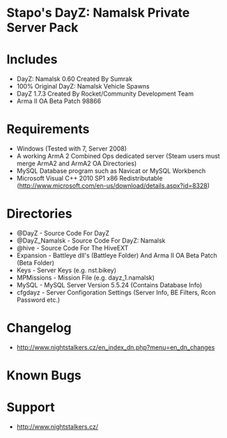 Stapo's DayZ: Namalsk Private Server Pack
=========================

Includes
=============

 - DayZ: Namalsk 0.60 Created By Sumrak
 - 100% Original DayZ: Namalsk Vehicle Spawns
 - DayZ 1.7.3 Created By Rocket/Community Development Team
 - Arma II OA Beta Patch 98866

Requirements
=============

 - Windows (Tested with 7, Server 2008)
 - A working ArmA 2 Combined Ops dedicated server (Steam users must merge ArmA2 and ArmA2 OA Directories)
 - MySQL Database program such as Navicat or MySQL Workbench
 - Microsoft Visual C++ 2010 SP1 x86 Redistributable (http://www.microsoft.com/en-us/download/details.aspx?id=8328)

Directories
=======


 - @DayZ - Source Code For DayZ
 - @DayZ_Namalsk - Source Code For DayZ: Namalsk
 - @hive - Source Code For The HiveEXT
 - Expansion - Battleye dll's (Battleye Folder) And Arma II OA Beta Patch (Beta Folder)
 - Keys - Server Keys (e.g. nst.bikey)
 - MPMissions - Mission File (e.g. dayz_1.namalsk)
 - MySQL - MySQL Server Version 5.5.24 (Contains Database Info)
 - cfgdayz - Server Configoration Settings (Server Info, BE Filters, Rcon Password etc.)

Changelog
=======

 - http://www.nightstalkers.cz/en_index_dn.php?menu=en_dn_changes

Known Bugs
==========
   

Support
=======

 - http://www.nightstalkers.cz/
